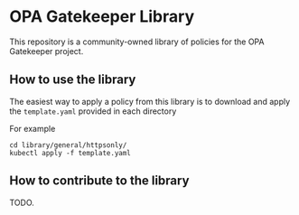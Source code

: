 # OPA Gatekeeper Library

This repository is a community-owned library of policies for the OPA Gatekeeper project.

## How to use the library

The easiest way to apply a policy from this library is to download and apply the `template.yaml` provided in each directory

For example

    cd library/general/httpsonly/
    kubectl apply -f template.yaml

## How to contribute to the library

TODO.
